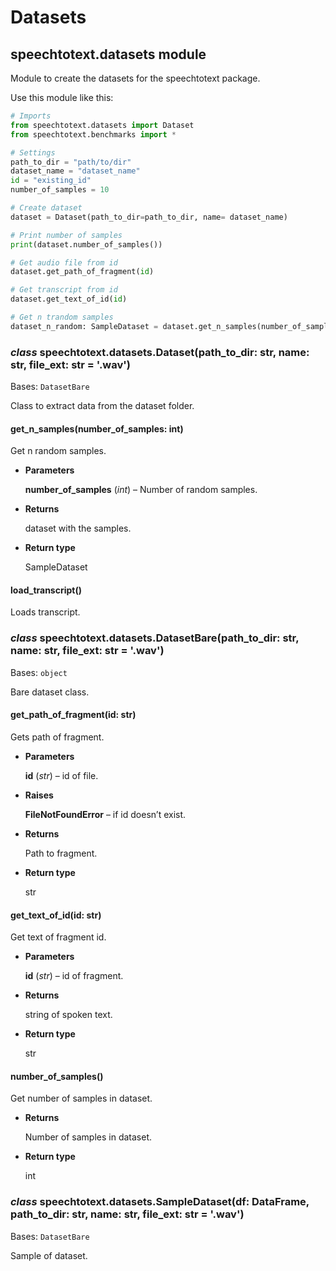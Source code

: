 # Datasets

## speechtotext.datasets module

Module to create the datasets for the speechtotext package.

Use this module like this:

```python
# Imports
from speechtotext.datasets import Dataset
from speechtotext.benchmarks import *

# Settings
path_to_dir = "path/to/dir"
dataset_name = "dataset_name"
id = "existing_id"
number_of_samples = 10

# Create dataset
dataset = Dataset(path_to_dir=path_to_dir, name= dataset_name)

# Print number of samples
print(dataset.number_of_samples())

# Get audio file from id
dataset.get_path_of_fragment(id)

# Get transcript from id
dataset.get_text_of_id(id)

# Get n trandom samples
dataset_n_random: SampleDataset = dataset.get_n_samples(number_of_samples)
```


### _class_ speechtotext.datasets.Dataset(path_to_dir: str, name: str, file_ext: str = '.wav')
Bases: `DatasetBare`

Class to extract data from the dataset folder.


#### get_n_samples(number_of_samples: int)
Get n random samples.


* **Parameters**

    **number_of_samples** (*int*) – Number of random samples.



* **Returns**

    dataset with the samples.



* **Return type**

    SampleDataset



#### load_transcript()
Loads transcript.


### _class_ speechtotext.datasets.DatasetBare(path_to_dir: str, name: str, file_ext: str = '.wav')
Bases: `object`

Bare dataset class.


#### get_path_of_fragment(id: str)
Gets path of fragment.


* **Parameters**

    **id** (*str*) – id of file.



* **Raises**

    **FileNotFoundError** – if id doesn’t exist.



* **Returns**

    Path to fragment.



* **Return type**

    str



#### get_text_of_id(id: str)
Get text of fragment id.


* **Parameters**

    **id** (*str*) – id of fragment.



* **Returns**

    string of spoken text.



* **Return type**

    str



#### number_of_samples()
Get number of samples in dataset.


* **Returns**

    Number of samples in dataset.



* **Return type**

    int



### _class_ speechtotext.datasets.SampleDataset(df: DataFrame, path_to_dir: str, name: str, file_ext: str = '.wav')
Bases: `DatasetBare`

Sample of dataset.

